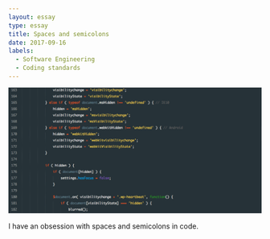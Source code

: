 ```yaml
---
layout: essay
type: essay
title: Spaces and semicolons
date: 2017-09-16
labels:
  - Software Engineering
  - Coding standards
---
```


<img class="ui medium right floated image" src="../images/javascript.png">

I have an obsession with spaces and semicolons in code.
